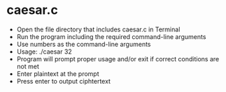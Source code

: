 # caesar.c

* Open the file directory that includes caesar.c in Terminal
* Run the program including the required command-line arguments 
* Use numbers as the command-line arguments 
* Usage: ./caesar 32
* Program will prompt proper usage and/or exit if correct conditions are not met
* Enter plaintext at the prompt 
* Press enter to output ciphtertext